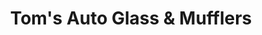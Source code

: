 ---
title: "Tom's Auto Glass & Mufflers"
url: /phoenix/toms-auto-glass-und-mufflers/
shop: Autowerkstatt
---